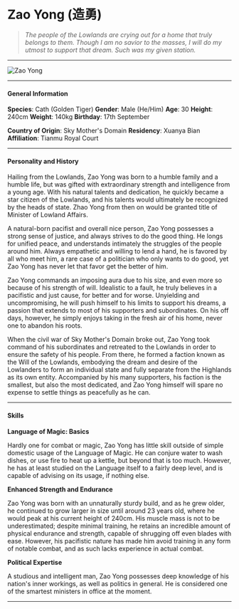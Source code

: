 # Zao Yong (造勇)

>*The people of the Lowlands are crying out for a home that truly belongs to them. Though I am no savior to the masses, I will do my utmost to support that dream. Such was my given station.*

___
![](https://i.imgur.com/jfWhYOI.png "Zao Yong")
___

#### General Information

**Species**: Cath (Golden Tiger)
**Gender**: Male (He/Him)
**Age**: 30
**Height**: 240cm
**Weight**: 140kg
**Birthday**: 17th September

**Country of Origin**: Sky Mother's Domain
**Residency**: Xuanya Bian
**Affiliation**: Tianmu Royal Court

___
#### Personality and History
Hailing from the Lowlands, Zao Yong was born to a humble family and a humble life, but was gifted with extraordinary strength and intelligence from a young age. With his natural talents and dedication, he quickly became a star citizen of the Lowlands, and his talents would ultimately be recognized by the heads of state. Zhao Yong from then on would be granted title of Minister of Lowland Affairs. 

A natural-born pacifist and overall nice person, Zao Yong possesses a strong sense of justice, and always strives to do the good thing. He longs for unified peace, and understands intimately the struggles of the people around him. Always empathetic and willing to lend a hand, he is favored by all who meet him, a rare case of a politician who only wants to do good, yet Zao Yong has never let that favor get the better of him.

Zao Yong commands an imposing aura due to his size, and even more so because of his strength of will. Idealistic to a fault, he truly believes in a pacifistic and just cause, for better and for worse. Unyielding and uncompromising, he will push himself to his limits to support his dreams, a passion that extends to most of his supporters and subordinates. On his off days, however, he simply enjoys taking in the fresh air of his home, never one to abandon his roots.

When the civil war of Sky Mother's Domain broke out, Zao Yong took command of his subordinates and retreated to the Lowlands in order to ensure the safety of his people. From there, he formed a faction known as the Will of the Lowlands, embodying the dream and desire of the Lowlanders to form an individual state and fully separate from the Highlands as its own entity. Accompanied by his many supporters, his faction is the smallest, but also the most dedicated, and Zao Yong himself will spare no expense to settle things as peacefully as he can.

___

#### Skills
**Language of Magic: Basics**

Hardly one for combat or magic, Zao Yong has little skill outside of simple domestic usage of the Language of Magic. He can conjure water to wash dishes, or use fire to heat up a kettle, but beyond that is too much. However, he has at least studied on the Language itself to a fairly deep level, and is capable of advising on its usage, if nothing else.

**Enhanced Strength and Endurance**

Zao Yong was born with an unnaturally sturdy build, and as he grew older, he continued to grow larger in size until around 23 years old, where he would peak at his current height of 240cm. His muscle mass is not to be underestimated; despite minimal training, he retains an incredible amount of physical endurance and strength, capable of shrugging off even blades with ease. However, his pacifistic nature has made him avoid training in any form of notable combat, and as such lacks experience in actual combat.

**Political Expertise**

A studious and intelligent man, Zao Yong possesses deep knowledge of his nation's inner workings, as well as politics in general. He is considered one of the smartest ministers in office at the moment.

___


